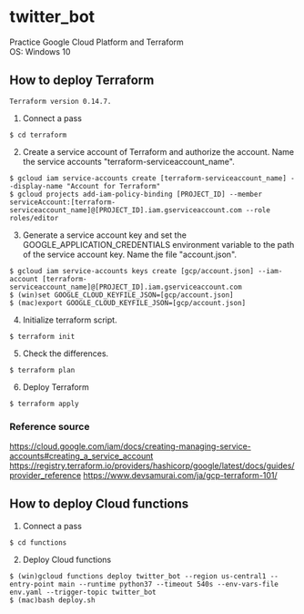 # twitter_bot
Practice Google Cloud Platform and Terraform \
OS: Windows 10

## How to deploy Terraform
```
Terraform version 0.14.7.
```
1. Connect a pass
```
$ cd terraform
```
2. Create a service account of Terraform and authorize the account. Name the service accounts "terraform-serviceaccount_name".
```
$ gcloud iam service-accounts create [terraform-serviceaccount_name] --display-name "Account for Terraform"
$ gcloud projects add-iam-policy-binding [PROJECT_ID] --member serviceAccount:[terraform-serviceaccount_name]@[PROJECT_ID].iam.gserviceaccount.com --role roles/editor
```
3. Generate a service account key and set the GOOGLE_APPLICATION_CREDENTIALS environment variable to the path of the service account key. Name the file "account.json".
```
$ gcloud iam service-accounts keys create [gcp/account.json] --iam-account [terraform-serviceaccount_name]@[PROJECT_ID].iam.gserviceaccount.com
$ (win)set GOOGLE_CLOUD_KEYFILE_JSON=[gcp/account.json]
$ (mac)export GOOGLE_CLOUD_KEYFILE_JSON=[gcp/account.json]
```
4. Initialize terraform script.
```
$ terraform init
```
5. Check the differences.
```
$ terraform plan
```
6. Deploy Terraform
```
$ terraform apply
```

### Reference source
https://cloud.google.com/iam/docs/creating-managing-service-accounts#creating_a_service_account
https://registry.terraform.io/providers/hashicorp/google/latest/docs/guides/provider_reference
https://www.devsamurai.com/ja/gcp-terraform-101/

## How to deploy Cloud functions
1. Connect a pass
```
$ cd functions
```
2. Deploy Cloud functions
```
$ (win)gcloud functions deploy twitter_bot --region us-central1 --entry-point main --runtime python37 --timeout 540s --env-vars-file env.yaml --trigger-topic twitter_bot
$ (mac)bash deploy.sh
```
